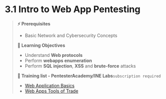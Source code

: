 # 3.1 Intro to Web App Pentesting

> **⚡ Prerequisites**
>
> * Basic Network and Cybersecurity Concepts
>
> **📕 Learning Objectives**
>
> * Understand **Web protocols**
> * Perform **webapps enumeration**
> * Perform **SQL injection**, **XSS** and **brute-force** attacks
>
> **🔬 Training list - PentesterAcademy/INE Labs**`subscription required`
>
> * ​[Web Application Basics](https://attackdefense.com/listing?labtype=webapp-web-app-basics\&subtype=webapp-web-app-basics-getting-started)​
> * ​[Web Apps Tools of Trade](https://attackdefense.com/listing?labtype=webapp-tools-of-trade\&subtype=webapp-tools-of-trade-getting-started)​

